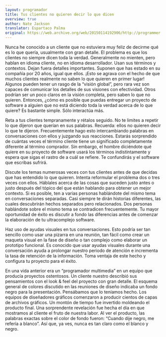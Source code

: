 ```yaml
---
layout: programador
title: Tus clientes no quieren decir lo que dicen
overview: true
author: Nate Jackson
translator: Espartaco Palma
original: https://web.archive.org/web/20150114192906/http://programmer.97things.oreilly.com/wiki/index.php/Your_Customers_Do_not_Mean_What_They_Say
---
```


Nunca he conocido a un cliente que no estuviera muy feliz de decirme qué
es lo que quería, usualmente con gran detalle. El problema es que los
clientes no siempre dicen toda la verdad. Generalmente no mienten, pero
hablan en idioma cliente, no en idioma desarrollador. Usan sus términos
y contextos. Dejan fuera detalles importantes. Suponen que has estado en
su compañía por 20 años, igual que ellos. ¡Esto se agrava con el hecho
de que muchos clientes realmente no saben lo que quieren en primer
lugar! Algunos pueden tener un rasgo de la “visión global”, pero rara
vez son capaces de comunicar los detalles de sus visiones con
efectividad. Otros podrían ser un poco claros en la visión completa,
pero saben lo que no quieren. Entonces, ¿cómo es posible que puedas
entregar un proyecto de software a alguien que no está diciendo toda la
verdad acerca de lo que quiere? Es bastante simple. Sólo interactúa más.

Reta a tus clientes tempranamente y rétalos seguido. No te limites a
repetir lo que dijeron que querían en sus palabras. Recuerda: ellos no
quieren decir lo que te dijeron. Frecuentemente hago esto intercambiando
palabras en conversaciones con ellos y juzgando sus reacciones. Estarás
sorprendido de cuántas veces el término cliente tiene un significado
completamente diferente al término comprador. Sin embargo, el hombre
diciéndote qué quiere en su proyecto de software usará los términos
indistintamente y espera que sigas el rastro de a cuál se refiere. Te
confundirás y el software que escribas sufrirá.

Discute los temas numerosas veces con tus clientes antes de que decidas
que has entendido lo que quieren. Intenta reformular el problema dos o
tres veces con ellos. Háblales acerca de las cosas que suceden justo
antes o justo después del tópico del que están hablando para obtener un
mejor contexto. Si es posible, ten a varias personas hablándote del
mismo tema en conversaciones separadas. Casi siempre te dirán historias
diferentes, las cuales descubrirán hechos separados pero relacionados.
Dos personas hablándote sobre el mismo tema se contradicen
frecuentemente. Tu mayor oportunidad de éxito es discutir a fondo las
diferencias antes de comenzar la elaboración de tu ultracomplejo
software.

Haz uso de ayudas visuales en tus conversaciones. Esto podría ser tan
sencillo como usar una pizarra en una reunión, tan fácil como crear un
maqueta visual en la fase de diseño o tan complejo como elaborar un
prototipo funcional. Es conocido que usar ayudas visuales durante una
conversación ayuda a prolongar nuestro periodo de atención e incrementa
la tasa de retención de la información. Toma ventaja de este hecho y
configura tu proyecto para el éxito.

En una vida anterior era un “programador multimedia” en un equipo que
producía proyectos ostentosos. Un cliente nuestro describió sus
pensamientos con el look & feel del proyecto con gran detalle. El
esquema general de colores discutido en las reuniones de diseño
indicaba un fondo negro para la presentación. Pensábamos que lo teníamos
hecho. Los equipos de diseñadores gráficos comenzaron a producir cientos
de capas de archivos gráficos. Un montón de tiempo fue invertido
moldeando el producto final. Una sorprendente revelación fue hecha el
día en que mostramos al cliente el fruto de nuestra labor. Al ver el
producto, las palabras exactas sobre el color de fondo fueron:
“Cuando dije negro, me refería a blanco”. Así que, ya ves, nunca es
tan claro como el blanco y negro.
